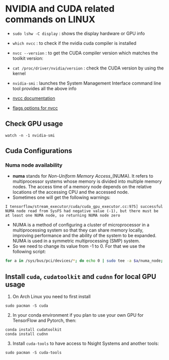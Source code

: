 # NVIDIA and CUDA related commands on LINUX
- `sudo lshw -C display` : shows the display hardware or GPU info
- `which nvcc` : to check if the nvidia cuda compiler is installed
- `nvcc --version` : to get the CUDA compiler version which matches the toolkit version:
- `cat /proc/driver/nvidia/version` : check the CUDA version by using the kernel
- `nvidia-smi` : launches the System Management Interface command line tool provides all the above info


- [nvcc documentation](https://docs.nvidia.com/cuda/cuda-compiler-driver-nvcc/index.html)
- [flags options for nvcc](https://docs.nvidia.com/cuda/cuda-compiler-driver-nvcc/index.html#gpu-feature-list)

## Check GPU usage
```console
watch -n -1 nvidia-smi
```

## Cuda Configurations

### Numa node availability
- **numa** stands for _Non-Uniform Memory Access__(NUMA). It refers to multiprocessor systems whose memory is divided into multiple memory nodes. The access time of a memory node depends on the relative locations of the accessing CPU and the accessed node.
- Sometimes one will get the following warnings:
```console
I tensorflow/stream_executor/cuda/cuda_gpu_executor.cc:975] successful NUMA node read from SysFS had negative value (-1), but there must be at least one NUMA node, so returning NUMA node zero
```
- NUMA is a method of configuring a cluster of microprocessor in a multiprocessing system so that they can share memory locally, improving performance and the ability of the system to be expanded. NUMA is used in a symmetric multiprocessing (SMP) system.
- So we need to change its value from -1 to 0. For that we use the following script:
```bash
for a in /sys/bus/pci/devices/*; do echo 0 | sudo tee -a $a/numa_node; done
```

## Install `cuda`, `cudatoolkit` and `cudnn` for local GPU usage
1. On Arch Linux you need to first install 
```console
sudo pacman -S cuda
```
2. In your conda environment if you plan to use your own GPU for TensorFlow and Pytorch, then:
```console
conda install cudatoolkit
conda install cudnn
```
3. Install `cuda-tools` to have access to Nsight Systems and another tools:
```console
sudo pacman -S cuda-tools
```

